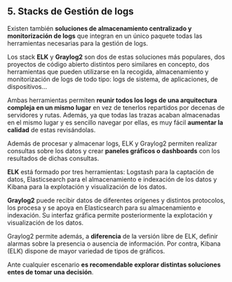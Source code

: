 ## 5. Stacks de Gestión de logs

Existen también **soluciones de almacenamiento centralizado y monitorización de logs** que integran en un único paquete todas las herramientas necesarias para la gestión de logs.

Los stack **ELK** y **Graylog2** son dos de estas soluciones más populares, dos proyectos de código abierto distintos pero similares en concepto, dos herramientas que pueden utilizarse en la recogida, almacenamiento y monitorización de logs de todo tipo: logs de sistema, de aplicaciones, de dispositivos...

Ambas herramientas permiten **reunir todos los logs de una arquitectura compleja en un mismo lugar** en vez de tenerlos repartidos por decenas de servidores y rutas. Además, ya que todas las trazas acaban almacenadas en el mismo lugar y es sencillo navegar por ellas, es muy fácil **aumentar la calidad** de estas revisándolas.

Además de procesar y almacenar logs, ELK y Graylog2 permiten realizar consultas sobre los datos y crear **paneles gráficos o dashboards** con los resultados de dichas consultas.

**ELK** está formado por tres herramientas: Logstash para la captación de datos, Elasticsearch para el almacenamiento e indexación de los datos y Kibana para la explotación y visualización de los datos.

**Graylog2** puede recibir datos de diferentes orígenes y distintos protocolos, los procesa y se apoya en Elasticsearch para su almacenamiento e indexación. Su interfaz gráfica permite posteriormente la explotación y visualización de los datos.

Graylog2 permite además, a **diferencia** de la versión libre de ELK, definir alarmas sobre la presencia o ausencia de información. Por contra, Kibana (ELK) dispone de mayor variedad de tipos de gráficos.

Ante cualquier escenario **es recomendable explorar distintas soluciones entes de tomar una decisión**.


